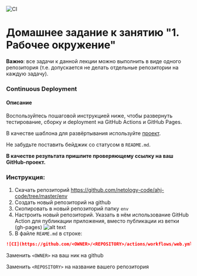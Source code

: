 ![CI](https://github.com/iamgromov/hw-env/actions/workflows/web.yml/badge.svg)

# Домашнее задание к занятию "1. Рабочее окружение"

**Важно**: все задачи к данной лекции можно выполнить в виде одного репозитория (т.е. допускается не делать отдельные репозитории на каждую задачу).

### Continuous Deployment

#### Описание

Воспользуйтесь пошаговой инструкцией ниже, чтобы развернуть тестирование, сборку и deployment на GitHub Actions и GitHub Pages.

В качестве шаблона для развёртывания используйте [проект](https://github.com/netology-code/ahj-code/tree/master/env).

Не забудьте поставить бейджик со статусом в `README.md`.

**В качестве результата пришлите проверяющему ссылку на ваш GitHub-проект.**

### Инструкция:
1. Скачать репозиторий https://github.com/netology-code/ahj-code/tree/master/env
2. Создать новый репозиторий на github
3. Скопировать в новый репозиторий папку `env`
4. Настроить новый репозиторий. Указать в нём использование GitHub Action для публикации приложения, вместо публикации из ветки (gh-pages)
   ![alt text](https://github.com/netology-code/ahj-homeworks/raw/AHJ-50/env/github-setup.png)
5. В файле `REAME.md` в строке:
```md
![CI](https://github.com/<OWNER>/<REPOSITORY>/actions/workflows/web.yml/badge.svg)
```
Заменить `<OWNER>` на ваш ник на github

Заменить `<REPOSITORY>` на название вашего репозитория
